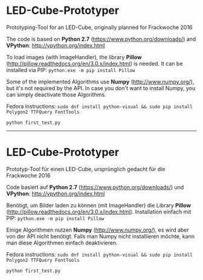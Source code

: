 # LED-Cube-Prototyper
Prototyping-Tool for an LED-Cube, originally planned for Frackwoche 2016

The code is based on **Python 2.7** (https://www.python.org/downloads/) and **VPython**: http://vpython.org/index.html

To load images (with ImageHandler), the library **Pillow** (http://pillow.readthedocs.org/en/3.0.x/index.html) is needed.
It can be installed via PIP:
`python.exe -m pip install Pillow`

Some of the implemented Algorithms use **Numpy** (http://www.numpy.org/), but it's not required by the API. In case you don't want to install Numpy, you can simply deactivate those Algorithms.

Fedora instructions:
`sudo dnf install python-visual && sudo pip install Polygon2 TTFQuery FontTools`

`python first_test.py`

---------------------

# LED-Cube-Prototyper
Prototyp-Tool für einen LED-Cube, ursprünglich gedacht für die Frackwoche 2016

Code basiert auf **Python 2.7** (https://www.python.org/downloads/) und **VPython**: http://vpython.org/index.html

Benötigt, um Bilder laden zu können (mit ImageHandler) die Library **Pillow** (http://pillow.readthedocs.org/en/3.0.x/index.html). Installation einfach mit PIP:
`python.exe -m pip install Pillow`

Einige Algorithmen nutzen **Numpy** (http://www.numpy.org/), es wird aber von der API nicht benötigt. Falls man Numpy nicht installieren möchte, kann man diese Algorithmen einfach deaktivieren.

Fedora instructions:
`sudo dnf install python-visual && sudo pip install Polygon2 TTFQuery FontTools`

`python first_test.py`

